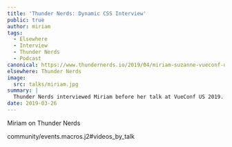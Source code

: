 ```yaml
---
title: 'Thunder Nerds: Dynamic CSS Interview'
public: true
author: miriam
tags:
  - Elsewhere
  - Interview
  - Thunder Nerds
  - Podcast
canonical: https://www.thundernerds.io/2019/04/miriam-suzanne-vueconf-us-2019/
elsewhere: Thunder Nerds
image:
  src: talks/miriam.jpg
summary: |
  Thunder Nerds interviewed Miriam before her talk at VueConf US 2019.
date: 2019-03-26
---
```


Miriam on Thunder Nerds

community/events.macros.j2\#videos\_by\_talk
